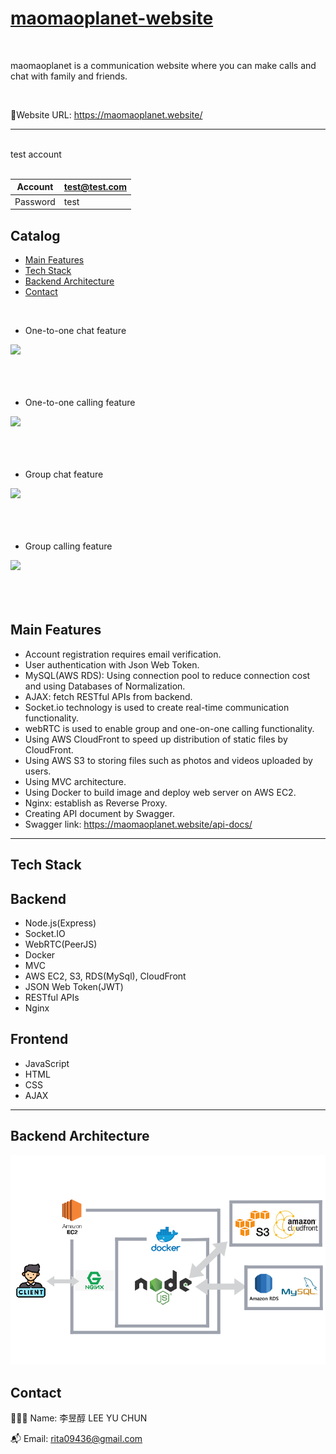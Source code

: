 # [maomaoplanet-website](https://maomaoplanet.website/)


<br/>

maomaoplanet is a communication website where you can make calls and chat with family and friends.

<br/>

🔗Website URL: https://maomaoplanet.website/

<hr/>
<br/>
test account
<br/>
<br/>


| Account  	| test@test.com |
|-----------|---------------|
|  Password |test           |



## Catalog
* [Main Features](#main-features) 
* [Tech Stack](#tech-stack)
* [Backend Architecture](#backend-architecture)
* [Contact](#contact)

<br/>

* One-to-one chat feature

![](static/images/single_chat.gif)
<br/>
<br/>
<br/>
<br/>

* One-to-one calling feature

![](static/images/phone_call.gif)
<br/>
<br/>
<br/>
<br/>

* Group chat feature

![](static/images/group_chat.gif)
<br/>
<br/>
<br/>
<br/>

* Group calling feature

![](static/images/group_call.gif)
<br/>
<br/>
<br/>
<br/>


## Main Features


* Account registration requires email verification.
* User authentication with Json Web Token.
* MySQL(AWS RDS): Using connection pool to reduce connection cost and using Databases of Normalization.
* AJAX: fetch RESTful APIs from backend.
* Socket.io technology is used to create real-time communication functionality.
* webRTC is used to enable group and one-on-one calling functionality.
* Using AWS CloudFront to speed up distribution of static files by CloudFront.
* Using AWS S3 to storing files such as photos and videos uploaded by users.
* Using MVC architecture.
* Using	Docker to build image and deploy web server on AWS EC2.
* Nginx: establish as Reverse Proxy.
* Creating API document by Swagger.
* Swagger link: https://maomaoplanet.website/api-docs/

<hr/>

## Tech Stack

## Backend
* Node.js(Express)
* Socket.IO
* WebRTC(PeerJS)
* Docker
* MVC
* AWS EC2, S3, RDS(MySql), CloudFront
* JSON Web Token(JWT)
* RESTful APIs
* Nginx



## Frontend
* JavaScript
* HTML
* CSS
* AJAX

<hr/>

## Backend Architecture

![](static/images/fotor_2023-3-11_12_32_2.png)


## Contact
👨🏻‍💻 Name: 李昱醇 LEE YU CHUN


📬 Email: rita09436@gmail.com






